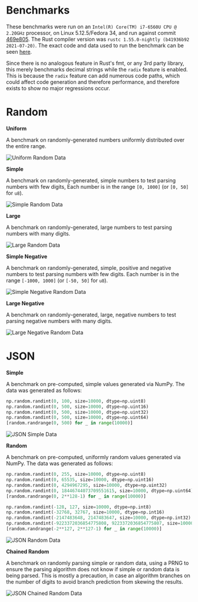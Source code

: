 # Benchmarks

These benchmarks were run on an `Intel(R) Core(TM) i7-6560U CPU @ 2.20GHz` processor, on Linux 5.12.5/Fedora 34, and run against commit [469e805](https://github.com/Alexhuszagh/rust-lexical-experimental/commit/469e8053a5d1c8b3592840cf97a5a28511e2651d). The Rust compiler version was `rustc 1.55.0-nightly (b41936b92 2021-07-20)`. The exact code and data used to run the benchmark can be seen [here](https://github.com/Alexhuszagh/rust-lexical/tree/main/extras/benchmark/write-integer).

Since there is no analogous feature in Rust's fmt, or any 3rd party library, this merely benchmarks decimal strings while the `radix` feature is enabled. This is because the `radix` feature can add numerous code paths, which could affect code generation and therefore performance, and therefore exists to show no major regressions occur.

# Random

**Uniform**

A benchmark on randomly-generated numbers uniformly distributed over the entire range.

![Uniform Random Data](https://raw.githubusercontent.com/Alexhuszagh/rust-lexical/main/lexical-write-integer/assets/random_uniform_features=radix.svg)

**Simple**

A benchmark on randomly-generated, simple numbers to test parsing numbers with few digits, Each number is in the range `[0, 1000]` (or `[0, 50]` for `u8`).

![Simple Random Data](https://raw.githubusercontent.com/Alexhuszagh/rust-lexical/main/lexical-write-integer/assets/random_simple_features=radix.svg)

**Large**

A benchmark on randomly-generated, large numbers to test parsing numbers with many digits.

![Large Random Data](https://raw.githubusercontent.com/Alexhuszagh/rust-lexical/main/lexical-write-integer/assets/random_large_features=radix.svg)

**Simple Negative**

A benchmark on randomly-generated, simple, positive and negative numbers to test parsing numbers with few digits. Each number is in the range `[-1000, 1000]` (or `[-50, 50]` for `u8`).

![Simple Negative Random Data](https://raw.githubusercontent.com/Alexhuszagh/rust-lexical/main/lexical-write-integer/assets/random_simple_signed_features=radix.svg)

**Large Negative**

A benchmark on randomly-generated, large, negative numbers to test parsing negative numbers with many digits.

![Large Negative Random Data](https://raw.githubusercontent.com/Alexhuszagh/rust-lexical/main/lexical-write-integer/assets/random_large_signed_features=radix.svg)

# JSON

**Simple**

A benchmark on pre-computed, simple values generated via NumPy. The data was generated as follows:

```python
np.random.randint(0, 100, size=10000, dtype=np.uint8)
np.random.randint(0, 500, size=10000, dtype=np.uint16)
np.random.randint(0, 500, size=10000, dtype=np.uint32)
np.random.randint(0, 500, size=10000, dtype=np.uint64)
[random.randrange(0, 500) for _ in range(10000)]
```

![JSON Simple Data](https://raw.githubusercontent.com/Alexhuszagh/rust-lexical/main/lexical-write-integer/assets/json_simple_features=radix.svg)

**Random**

A benchmark on pre-computed, uniformly random values generated via NumPy. The data was generated as follows:

```python
np.random.randint(0, 255, size=10000, dtype=np.uint8)
np.random.randint(0, 65535, size=10000, dtype=np.uint16)
np.random.randint(0, 4294967295, size=10000, dtype=np.uint32)
np.random.randint(0, 18446744073709551615, size=10000, dtype=np.uint64)
[random.randrange(0, 2**128-1) for _ in range(10000)]

np.random.randint(-128, 127, size=10000, dtype=np.int8)
np.random.randint(-32768, 32767, size=10000, dtype=np.int16)
np.random.randint(-2147483648, 2147483647, size=10000, dtype=np.int32)
np.random.randint(-9223372036854775808, 9223372036854775807, size=10000, dtype=np.int64)
[random.randrange(-2**127, 2**127-1) for _ in range(10000)]
```

![JSON Random Data](https://raw.githubusercontent.com/Alexhuszagh/rust-lexical/main/lexical-write-integer/assets/json_random_features=radix.svg)

**Chained Random**

A benchmark on randomly parsing simple or random data, using a PRNG to ensure the parsing algorithm does not know if simple or random data is being parsed. This is mostly a precaution, in case an algorithm branches on the number of digits to avoid branch prediction from skewing the results.

![JSON Chained Random Data](https://raw.githubusercontent.com/Alexhuszagh/rust-lexical/main/lexical-write-integer/assets/json_chain_random_features=radix.svg)
